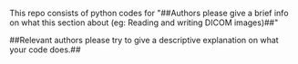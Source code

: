 This repo consists of python codes for "##Authors please give a brief info on what this section about (eg: Reading and writing DICOM images)##"

##Relevant authors please try to give a descriptive explanation on what your code does.##
